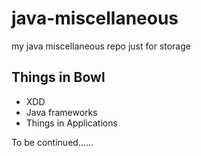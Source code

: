 # java-miscellaneous
my java miscellaneous repo just for storage

## Things in Bowl
* XDD 
* Java frameworks
* Things in Applications

To be continued......
